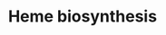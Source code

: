 ---
annotations:
- id: PW:0000218
  parent: regulatory pathway
  type: Pathway Ontology
  value: heme biosynthetic pathway
authors:
- MaintBot
- Mills42
- Egonw
- Jmelius
- Mkutmon
- Eweitz
citedin:
- link: PMC3677916
  title: Liver transcriptome changes in zebrafish during acclimation to transport-associated
    stress (2013)
communities: []
description: 'The enzymatic process that produces heme is properly called porphyrin
  synthesis, as all the intermediates are tetrapyrroles that are chemically classified
  are porphyrins. The process is highly conserved across biology. In humans, this
  pathway serves almost exclusively to form heme. In other species, it also produces
  similar substances such as cobalamin (vitamin B12).  The pathway is initiated by
  the synthesis of D-Aminolevulinic acid (dALA or δALA) from the amino acid glycine
  and succinyl-CoA from the citric acid cycle (Krebs cycle). The rate-limiting enzyme
  responsible for this reaction, ALA synthase, is strictly regulated by intracellular
  iron levels and heme concentration. A low-iron level, e.g., in iron deficiency,
  leads to decreased porphyrin synthesis, which prevents accumulation of the toxic
  intermediates. This mechanism is of therapeutic importance: infusion of heme arginate
  or hematin can abort attacks of porphyria in patients with an inborn error of metabolism
  of this process, by reducing transcription of ALA synthase.  The organs mainly involved
  in heme synthesis are the liver and the bone marrow, although every cell requires
  heme to function properly. Heme is seen as an intermediate molecule in catabolism
  of haemoglobin in the process of bilirubin metabolism.  Source: [Wikipedia](http://en.wikipedia.org/wiki/Heme).'
last-edited: 2025-08-10
ndex: null
organisms:
- Danio rerio
redirect_from:
- /index.php/Pathway:WP1314
- /instance/WP1314
- /instance/WP1314_r140268
revision: r140268
schema-jsonld:
- '@context': https://schema.org/
  '@id': https://wikipathways.github.io/pathways/WP1314.html
  '@type': Dataset
  creator:
    '@type': Organization
    name: WikiPathways
  description: 'The enzymatic process that produces heme is properly called porphyrin
    synthesis, as all the intermediates are tetrapyrroles that are chemically classified
    are porphyrins. The process is highly conserved across biology. In humans, this
    pathway serves almost exclusively to form heme. In other species, it also produces
    similar substances such as cobalamin (vitamin B12).  The pathway is initiated
    by the synthesis of D-Aminolevulinic acid (dALA or δALA) from the amino acid glycine
    and succinyl-CoA from the citric acid cycle (Krebs cycle). The rate-limiting enzyme
    responsible for this reaction, ALA synthase, is strictly regulated by intracellular
    iron levels and heme concentration. A low-iron level, e.g., in iron deficiency,
    leads to decreased porphyrin synthesis, which prevents accumulation of the toxic
    intermediates. This mechanism is of therapeutic importance: infusion of heme arginate
    or hematin can abort attacks of porphyria in patients with an inborn error of
    metabolism of this process, by reducing transcription of ALA synthase.  The organs
    mainly involved in heme synthesis are the liver and the bone marrow, although
    every cell requires heme to function properly. Heme is seen as an intermediate
    molecule in catabolism of haemoglobin in the process of bilirubin metabolism.  Source:
    [Wikipedia](http://en.wikipedia.org/wiki/Heme).'
  keywords:
  - CO₂
  - CoA
  - H₂O
  - H₂O₂
  - NH3
  - O2
  - O₂
  - Porphobilinogen
  - alas1
  - alas2
  - cpox
  - fech
  - ppox
  - urod
  - uros
  - zgc:110219
  license: CC0
  name: Heme biosynthesis
seo: CreativeWork
title: Heme biosynthesis
wpid: WP1314
---